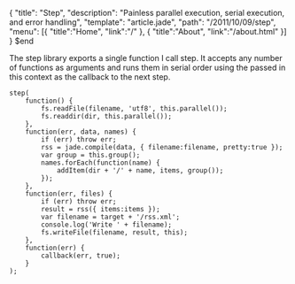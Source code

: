 {
  "title": "Step",
  "description": "Painless parallel execution, serial execution, and error handling",
  "template": "article.jade",
  "path": "/2011/10/09/step",
  "menu": [{ "title":"Home", "link":"/" }, { "title":"About", "link":"/about.html" }]
}
$end

The step library exports a single function I call step. It accepts any number of functions as arguments and runs them in serial order using the passed in this context as the callback to the next step.

    step(
        function() {
            fs.readFile(filename, 'utf8', this.parallel());
            fs.readdir(dir, this.parallel());
        },
        function(err, data, names) {
            if (err) throw err;
            rss = jade.compile(data, { filename:filename, pretty:true });
            var group = this.group();
            names.forEach(function(name) {
                addItem(dir + '/' + name, items, group());
            });
        },
        function(err, files) {
            if (err) throw err;
            result = rss({ items:items });
            var filename = target + '/rss.xml';
            console.log('Write ' + filename);
            fs.writeFile(filename, result, this);
        },
        function(err) {
            callback(err, true);
        }
    );
